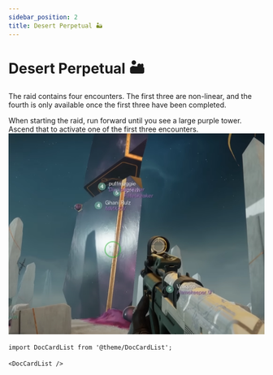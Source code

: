```yaml
---
sidebar_position: 2
title: Desert Perpetual 🏜️
---
```


# Desert Perpetual 🏜️
The raid contains four encounters. The first three are non-linear, and the fourth is only available once the first three have been completed. 

When starting the raid, run forward until you see a large purple tower. Ascend that to activate one of the first three encounters.
![](tower.png)


```mdx-code-block
import DocCardList from '@theme/DocCardList';

<DocCardList />
```

